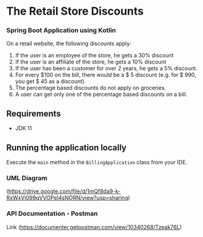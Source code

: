 # The Retail Store Discounts
### Spring Boot Application using Kotlin
On a retail website, the following discounts apply:
1. If the user is an employee of the store, he gets a 30% discount
2. If the user is an affiliate of the store, he gets a 10% discount
3. If the user has been a customer for over 2 years, he gets a 5% discount.
4. For every $100 on the bill, there would be a $ 5 discount (e.g. for $ 990, you get $ 45
   as a discount).
5. The percentage based discounts do not apply on groceries.
6. A user can get only one of the percentage based discounts on a bill.

## Requirements
- JDK 11
## Running the application locally
Execute the `main` method in the `BillingApplication` class from your IDE.

### UML Diagram
(https://drive.google.com/file/d/1mQf8da9-k-RxWxVj099qVVOPeI4sNORN/view?usp=sharing)
### API Documentation - Postman
Link (https://documenter.getpostman.com/view/10340268/Tzeak76L)

